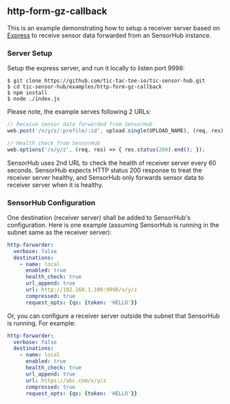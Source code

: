 
## http-form-gz-callback

This is an example demonstrating how to setup a receiver server based on [Express](http://expressjs.com/) to receive sensor data forwarded from an SensorHub instance.

### Server Setup

Setup the express server, and run it locally to listen port 9998:

```text
$ git clone https://github.com/tic-tac-toe-io/tic-sensor-hub.git
$ cd tic-sensor-hub/examples/http-form-gz-callback
$ npm install
$ node ./index.js
```

Please note, the example serves following 2 URLs:

```javascript
// Receive sensor data forwarded from SensorHub
web.post('/x/y/z/:profile/:id', upload.single(UPLOAD_NAME), (req, res) => { ... });

// Health check from SensorHub
web.options('/x/y/z', (req, res) => { res.status(200).end(); });
```

SensorHub uses 2nd URL to check the health of receiver server every 60 seconds. SensorHub expects HTTP status 200 response to treat the receiver server healthy, and SensorHub only forwards sensor data to receiver server when it is healthy.



### SensorHub Configuration

One destination (receiver server) shall be added to SensorHub's configuration. Here is one example (assuming SensorHub is running in the subnet same as the receiver server):

```yaml
http-forwarder:
  verbose: false
  destinations:
    - name: local
      enabled: true
      health_check: true
      url_append: true
      url: http://192.168.1.100:9998/x/y/z
      compressed: true
      request_opts: {qs: {token: 'HELLO'}}
```

Or, you can configure a receiver server outside the subnet that SensorHub is running. For example:

```yaml
http-forwarder:
  verbose: false
  destinations:
    - name: local
      enabled: true
      health_check: true
      url_append: true
      url: https://abc.com/x/y/z
      compressed: true
      request_opts: {qs: {token: 'HELLO'}}
```
